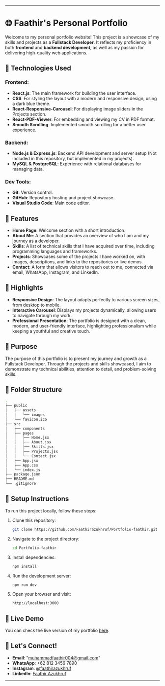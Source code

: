 
---

# 🌐 Faathir's Personal Portfolio


Welcome to my personal portfolio website! This project is a showcase of my skills and projects as a **Fullstack Developer**. It reflects my proficiency in both **frontend** and **backend development**, as well as my passion for delivering high-quality web applications.

## 🚀 Technologies Used

### Frontend:
- **React.js**: The main framework for building the user interface.
- **CSS**: For styling the layout with a modern and responsive design, using a dark blue theme.
- **React-Responsive-Carousel**: For displaying image sliders in the Projects section.
- **React-PDF-Viewer**: For embedding and viewing my CV in PDF format.
- **Smooth Scrolling**: Implemented smooth scrolling for a better user experience.

### Backend:
- **Node.js & Express.js**: Backend API development and server setup (Not included in this repository, but implemented in my projects).
- **MySQL & PostgreSQL**: Experience with relational databases for managing data.

### Dev Tools:
- **Git**: Version control.
- **GitHub**: Repository hosting and project showcase.
- **Visual Studio Code**: Main code editor.
  
## 📑 Features

- **Home Page**: Welcome section with a short introduction.
- **About Me**: A section that provides an overview of who I am and my journey as a developer.
- **Skills**: A list of technical skills that I have acquired over time, including programming languages and frameworks.
- **Projects**: Showcases some of the projects I have worked on, with images, descriptions, and links to the repositories or live demos.
- **Contact**: A form that allows visitors to reach out to me, connected via email, WhatsApp, Instagram, and LinkedIn.
  
## 🌟 Highlights

- **Responsive Design**: The layout adapts perfectly to various screen sizes, from desktop to mobile.
- **Interactive Carousel**: Displays my projects dynamically, allowing users to navigate through my work.
- **Professional Presentation**: The portfolio is designed with a clean, modern, and user-friendly interface, highlighting professionalism while keeping a youthful and creative touch.

## 🎯 Purpose

The purpose of this portfolio is to present my journey and growth as a Fullstack Developer. Through the projects and skills showcased, I aim to demonstrate my technical abilities, attention to detail, and problem-solving skills.

## 📁 Folder Structure

```bash
.
├── public
│   ├── assets
│   │   └── images
│   └── favicon.ico
├── src
│   ├── components
│   ├── pages
│   │   ├── Home.jsx
│   │   ├── About.jsx
│   │   ├── Skills.jsx
│   │   ├── Projects.jsx
│   │   └── Contact.jsx
│   ├── App.jsx
│   ├── App.css
│   └── index.js
├── package.json
├── README.md
└── .gitignore
```

## 📄 Setup Instructions

To run this project locally, follow these steps:

1. Clone this repository:

   ```bash
   git clone https://github.com/Faathirazukhruf/Portfolio-faathir.git
   ```

2. Navigate to the project directory:

   ```bash
   cd Portfolio-faathir
   ```

3. Install dependencies:

   ```bash
   npm install
   ```

4. Run the development server:

   ```bash
   npm run dev
   ```

5. Open your browser and visit:

   ```bash
   http://localhost:3000
   ```

## 🔗 Live Demo

You can check the live version of my portfolio [here](https://faathir-portfolio.com).

## 🤝 Let's Connect!

- **Email**: "muhammadfaathir004@gmail.com"
- **WhatsApp**: +62 812 3456 7890
- **Instagram**: [@faathirazukhruf](https://instagram.com/faathirazukhruf)
- **LinkedIn**: [Faathir Azukhruf](https://linkedin.com/in/faathirazukhruf)

---

